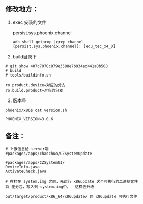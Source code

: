 ## 修改地方：

1. exec 安装的文件

   persist.sys.phoenix.channel

   ```shell
   adb shell getprop |grep channel
   [persist.sys.phoenix.channel]: [edu_tec_x4_0]
   ```

   

2. build目录下

```shell
# git show 407c7070c879e3588e7b934ad441a0b508
# build
# tools/buildinfo.sh

ro.product.device=对应的分支
ro.build.product=对应的分支
```

3.  版本号

```shell
phoenix/x86$ cat version.sh

PHOENIX_VERSION=3.0.6
```



## 备注：



```shell
# 上报信息给 server端
#packages/apps/chaozhuo/CZSystemUpdate

#packages/apps/CZSystemUI/
DeviceInfo.java
ActivateCheck.java
```





```shell
# 在挂在 system.img 之前，先运行 x86update 这个可执行的二进制文件
将 差分包，写入到 system.img中，  这样去升级

out/target/product/x86_64/x86update/ 的 x86update 可执行文件
```



